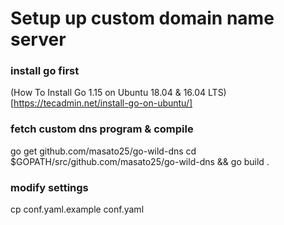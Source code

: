 # Setup up custom domain name server

### install go first
(How To Install Go 1.15 on Ubuntu 18.04 & 16.04 LTS)[https://tecadmin.net/install-go-on-ubuntu/]

### fetch custom dns program & compile
go get github.com/masato25/go-wild-dns
cd $GOPATH/src/github.com/masato25/go-wild-dns && go build .

### modify settings
cp conf.yaml.example conf.yaml
